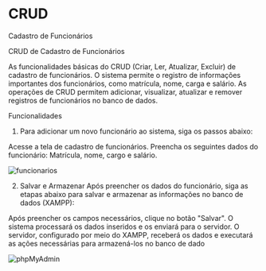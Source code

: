 # CRUD
Cadastro de Funcionários

CRUD de Cadastro de Funcionários

As funcionalidades básicas do CRUD (Criar, Ler, Atualizar, Excluir) de cadastro de funcionários. O sistema permite o registro de informações importantes dos funcionários, como matrícula, nome, carga e salário. As operações de CRUD permitem adicionar, visualizar, atualizar e remover registros de funcionários no banco de dados.

Funcionalidades
1. Para adicionar um novo funcionário ao sistema, siga os passos abaixo:

Acesse a tela de cadastro de funcionários.
Preencha os seguintes dados do funcionário:
Matrícula, nome, cargo e salário.

![funcionarios](https://github.com/amandarams/CRUD/assets/124388769/be53a00d-5374-4c1d-8a76-101885921116)


2. Salvar e Armazenar
Após preencher os dados do funcionário, siga as etapas abaixo para salvar e armazenar as informações no banco de dados (XAMPP):

Após preencher os campos necessários, clique no botão "Salvar".
O sistema processará os dados inseridos e os enviará para o servidor.
O servidor, configurado por meio do XAMPP, receberá os dados e executará as ações necessárias para armazená-los no banco de dado

![phpMyAdmin](https://github.com/amandarams/CRUD/assets/124388769/608836a5-219d-497a-9d83-ba04af03e114)

